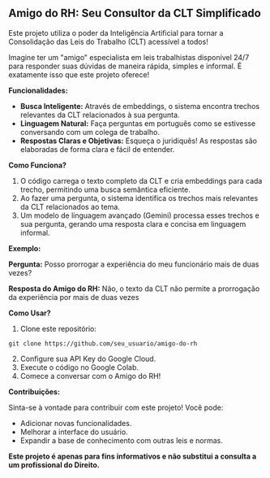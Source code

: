 ## Amigo do RH: Seu Consultor da CLT Simplificado

Este projeto utiliza o poder da Inteligência Artificial para tornar a Consolidação das Leis do Trabalho (CLT) acessível a todos! 

Imagine ter um "amigo" especialista em leis trabalhistas disponível 24/7 para responder suas dúvidas de maneira rápida, simples e informal. É exatamente isso que este projeto oferece!

**Funcionalidades:**

* **Busca Inteligente:** Através de embeddings, o sistema encontra trechos relevantes da CLT relacionados à sua pergunta.
* **Linguagem Natural:**  Faça perguntas em português como se estivesse conversando com um colega de trabalho.
* **Respostas Claras e Objetivas:** Esqueça o juridiquês! As respostas são elaboradas de forma clara e fácil de entender.

**Como Funciona?**

1. O código carrega o texto completo da CLT e cria embeddings para cada trecho, permitindo uma busca semântica eficiente.
2. Ao fazer uma pergunta, o sistema identifica os trechos mais relevantes da CLT relacionados ao tema.
3. Um modelo de linguagem avançado (Gemini) processa esses trechos e sua pergunta, gerando uma resposta clara e concisa em linguagem informal.

**Exemplo:**

**Pergunta:** Posso prorrogar a experiência do meu funcionário mais de duas vezes?

**Resposta do Amigo do RH:** Não, o texto da CLT não permite a prorrogação da experiência por mais de duas vezes

**Como Usar?**

1. Clone este repositório: 
 ```
 git clone https://github.com/seu_usuario/amigo-do-rh
 ```
2. Configure sua API Key do Google Cloud.
3. Execute o código no Google Colab.
4. Comece a conversar com o Amigo do RH!

**Contribuições:**

Sinta-se à vontade para contribuir com este projeto! Você pode:

* Adicionar novas funcionalidades.
* Melhorar a interface do usuário.
* Expandir a base de conhecimento com outras leis e normas.

**Este projeto é apenas para fins informativos e não substitui a consulta a um profissional do Direito.**

